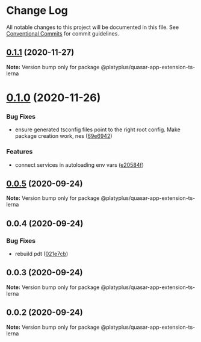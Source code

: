 # Change Log

All notable changes to this project will be documented in this file.
See [Conventional Commits](https://conventionalcommits.org) for commit guidelines.

## [0.1.1](https://github.com/platyplus/platydev/compare/@platyplus/quasar-app-extension-ts-lerna@0.1.0...@platyplus/quasar-app-extension-ts-lerna@0.1.1) (2020-11-27)

**Note:** Version bump only for package @platyplus/quasar-app-extension-ts-lerna





# [0.1.0](https://github.com/platyplus/platydev/compare/@platyplus/quasar-app-extension-ts-lerna@0.0.5...@platyplus/quasar-app-extension-ts-lerna@0.1.0) (2020-11-26)


### Bug Fixes

* ensure generated tsconfig files point to the right root config. Make package creation work, nes ([69e6942](https://github.com/platyplus/platydev/commit/69e6942417fac3865a6719694cb85da18e7aa00f))


### Features

* connect services in autoloading env vars ([e20584f](https://github.com/platyplus/platydev/commit/e20584f228ba6d3a6fc707bc25c2e1a25798d9b4))





## [0.0.5](https://github.com/platyplus/platydev/compare/@platyplus/quasar-app-extension-ts-lerna@0.0.4...@platyplus/quasar-app-extension-ts-lerna@0.0.5) (2020-09-24)

**Note:** Version bump only for package @platyplus/quasar-app-extension-ts-lerna





## 0.0.4 (2020-09-24)


### Bug Fixes

* rebuild pdt ([021e7cb](https://github.com/platyplus/platydev/commit/021e7cb617ad0fe251d134395196050f64c72d08))





## 0.0.3 (2020-09-24)

**Note:** Version bump only for package @platyplus/quasar-app-extension-ts-lerna





## 0.0.2 (2020-09-24)

**Note:** Version bump only for package @platyplus/quasar-app-extension-ts-lerna

